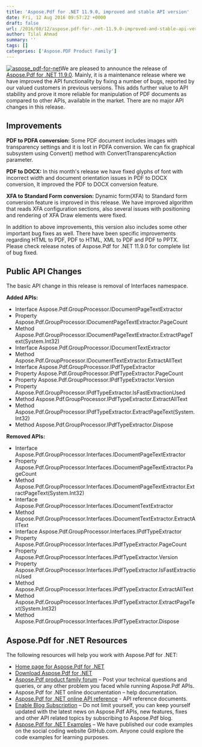 ```yaml
---
title: 'Aspose.Pdf for .NET 11.9.0, improved and stable API version'
date: Fri, 12 Aug 2016 09:57:22 +0000
draft: false
url: /2016/08/12/aspose.pdf-for-.net-11.9.0-improved-and-stable-api-version/
author: Tilal Ahmad
summary: ''
tags: []
categories: ['Aspose.PDF Product Family']
---
```


[![][1]](https://blog.aspose.com/wp-content/uploads/sites/2/2016/08/aspose_pdf-for-net.jpg)We are pleased to announce the release of [Aspose.Pdf for .NET 11.9.0][2]. Mainly, it is a maintenance release where we have improved the API functionality by fixing a number of bugs, reported by our valued customers in previous versions. This adds further value to API stability and prove it more reliable for manipulation of PDF documents as compared to other APIs, available in the market. There are no major API changes in this release.

## Improvements

**PDF to PDFA conversion:** Some PDF document includes images with transparency settings and it is lost in PDFA conversion. We can fix graphical subsystem using Convert() method with ConvertTransparencyAction parameter.

**PDF to DOCX:** In this month's release we have fixed glyphs of font with incorrect width and document orientation issues in PDF to DOCX conversion, It improved the PDF to DOCX conversion feature.

**XFA to Standard Form conversion:** Dynamic form(XFA) to Standard form conversion feature is improved in this release. We have improved algorithm that reads XFA configuration sections, also several issues with positioning and rendering of XFA Draw elements were fixed.

In addition to above improvements, this version also includes some other important bug fixes as well. There have been specific improvements regarding HTML to PDF, PDF to HTML, XML to PDF and PDF to PPTX. Please check release notes of Aspose.Pdf for .NET 11.9.0 for complete list of bug fixed.

## Public API Changes

The basic API change in this release is removal of Interfaces namespace.

**Added APIs:**

*   Interface Aspose.Pdf.GroupProcessor.IDocumentPageTextExtractor
*   Property Aspose.Pdf.GroupProcessor.IDocumentPageTextExtractor.PageCount
*   Method Aspose.Pdf.GroupProcessor.IDocumentPageTextExtractor.ExtractPageText(System.Int32)
*   Interface Aspose.Pdf.GroupProcessor.IDocumentTextExtractor
*   Method Aspose.Pdf.GroupProcessor.IDocumentTextExtractor.ExtractAllText
*   Interface Aspose.Pdf.GroupProcessor.IPdfTypeExtractor
*   Property Aspose.Pdf.GroupProcessor.IPdfTypeExtractor.PageCount
*   Property Aspose.Pdf.GroupProcessor.IPdfTypeExtractor.Version
*   Property Aspose.Pdf.GroupProcessor.IPdfTypeExtractor.IsFastExtractionUsed
*   Method Aspose.Pdf.GroupProcessor.IPdfTypeExtractor.ExtractAllText
*   Method Aspose.Pdf.GroupProcessor.IPdfTypeExtractor.ExtractPageText(System.Int32)
*   Method Aspose.Pdf.GroupProcessor.IPdfTypeExtractor.Dispose

**Removed APIs:**

*   Interface Aspose.Pdf.GroupProcessor.Interfaces.IDocumentPageTextExtractor
*   Property Aspose.Pdf.GroupProcessor.Interfaces.IDocumentPageTextExtractor.PageCount
*   Method Aspose.Pdf.GroupProcessor.Interfaces.IDocumentPageTextExtractor.ExtractPageText(System.Int32)
*   Interface Aspose.Pdf.GroupProcessor.Interfaces.IDocumentTextExtractor
*   Method Aspose.Pdf.GroupProcessor.Interfaces.IDocumentTextExtractor.ExtractAllText
*   Interface Aspose.Pdf.GroupProcessor.Interfaces.IPdfTypeExtractor
*   Property Aspose.Pdf.GroupProcessor.Interfaces.IPdfTypeExtractor.PageCount
*   Property Aspose.Pdf.GroupProcessor.Interfaces.IPdfTypeExtractor.Version
*   Property Aspose.Pdf.GroupProcessor.Interfaces.IPdfTypeExtractor.IsFastExtractionUsed
*   Method Aspose.Pdf.GroupProcessor.Interfaces.IPdfTypeExtractor.ExtractAllText
*   Method Aspose.Pdf.GroupProcessor.Interfaces.IPdfTypeExtractor.ExtractPageText(System.Int32)
*   Method Aspose.Pdf.GroupProcessor.Interfaces.IPdfTypeExtractor.Dispose

## Aspose.Pdf for .NET Resources

The following resources will help you work with Aspose.Pdf for .NET:

*   [Home page for Aspose.Pdf for .NET][3]
*   [Download Aspose.Pdf for .NET][4]
*   [Aspose.Pdf product family forum][5] – Post your technical questions and queries, or any other problem you faced while running Aspose.Pdf APIs.
*   Aspose.Pdf for .NET online documentation – help documentation.
*   [Aspose.Pdf for .NET online API reference][6] - API reference documents.
*   [Enable Blog Subscription][7] – Do not limit yourself, you can keep yourself updated with the latest news on Aspose.Pdf APIs, new features, fixes and other API related topics by subscribing to Aspose.Pdf blog.
*   [Aspose.Pdf for .NET Examples][8] – We have published our code examples on the social coding website GitHub.com. Anyone could explore the code examples for learning purposes.




[1]: https://blog.aspose.com/wp-content/uploads/sites/2/2016/08/aspose_pdf-for-net.jpg "aspose_pdf-for-net"
[2]: http://www.aspose.com/downloads/pdf/net/new-releases/aspose.pdf-for-.net-11.9.0/
[3]: http://www.aspose.com/products/pdf/net
[4]: http://www.aspose.com/downloads/pdf/net
[5]: http://www.aspose.com/community/forums/aspose.pdf-product-family/20/showforum.aspx
[6]: http://www.aspose.com/api/net/pdf
[7]: https://blog.aspose.com/
[8]: https://github.com/aspose-pdf/Aspose.Pdf-for-.NET




